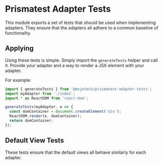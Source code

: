# Prismatest Adapter Tests

This module exports a set of tests that should be used when implementing
adapters. They ensure that the adapters all adhere to a common baseline of
functionality.

## Applying

Using these tests is simple. Simply import the `generateTests` helper and call
it. Provide your adapter and a way to render a JSX element with your adapter.

For example:

```javascript
import { generateTests } from '@mojotech/prismatest-adapter-tests';
import myAdapter from './index';
import * as ReactDOM from 'react-dom';

generateTests(myAdapter, e => {
  const domContainer = document.createElement('div');
  ReactDOM.render(e, domContainer);
  return domContainer;
});
```

## Default View Tests

These tests ensure that the default views all behave similarly for each
adapter.
